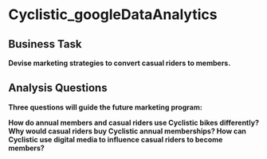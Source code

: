 # Cyclistic_googleDataAnalytics
## Business Task
**Devise marketing strategies to convert casual riders to members.**

## Analysis Questions
**Three questions will guide the future marketing program:**

**How do annual members and casual riders use Cyclistic bikes differently?
Why would casual riders buy Cyclistic annual memberships?
How can Cyclistic use digital media to influence casual riders to become members?**
